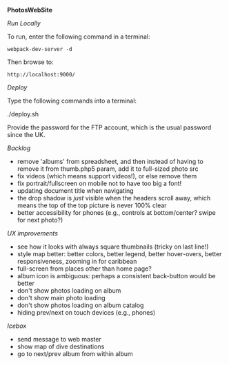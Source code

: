 **PhotosWebSite**

*Run Locally*

To run, enter the following command in a terminal:

    webpack-dev-server -d

Then browse to:

    http://localhost:9000/

*Deploy*

Type the following commands into a terminal:

   ./deploy.sh

Provide the password for the FTP account, which is the usual password since the UK.

*Backlog*

* remove 'albums' from spreadsheet, and then instead of having to remove it from thumb.php5 param, add it to full-sized photo src
* fix videos (which means support videos!), or else remove them
* fix portrait/fullscreen on mobile not to have too big a font!
* updating document title when navigating
* the drop shadow is _just_ visible when the headers scroll away, which means the top of the top picture is never 100% clear
* better accessibility for phones (e.g., controls at bottom/center? swipe for next photo?)

*UX improvements*

* see how it looks with always square thumbnails (tricky on last line!)
* style map better: better colors, better legend, better hover-overs, better responsiveness, zooming in for caribbean
* full-screen from places other than home page?
* album icon is ambiguous: perhaps a consistent back-button would be better
* don't show photos loading on album
* don't show main photo loading
* don't show photos loading on album catalog
* hiding prev/next on touch devices (e.g., phones)


*Icebox*

* send message to web master
* show map of dive destinations
* go to next/prev album from within album


